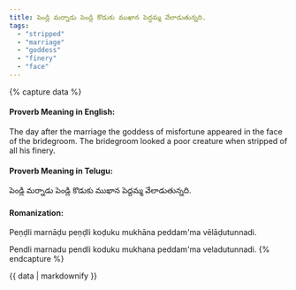 ```yaml
---
title: పెండ్లి మర్నాడు పెండ్లి కొడుకు ముఖాన పెద్దమ్మ వేలాడుతున్నది.
tags:
  - "stripped"
  - "marriage"
  - "goddess"
  - "finery"
  - "face"
---
```


{% capture data %}
#### Proverb Meaning in English:
The day after the marriage the goddess of misfortune appeared in the face of the bridegroom.
The bridegroom looked a poor creature when stripped of all his finery.

#### Proverb Meaning in Telugu:
పెండ్లి మర్నాడు పెండ్లి కొడుకు ముఖాన పెద్దమ్మ వేలాడుతున్నది.

#### Romanization:
Peṇḍli marnāḍu peṇḍli koḍuku mukhāna peddam'ma vēlāḍutunnadi.

Pendli marnadu pendli koduku mukhana peddam'ma veladutunnadi.
{% endcapture %}

{{ data | markdownify }}

